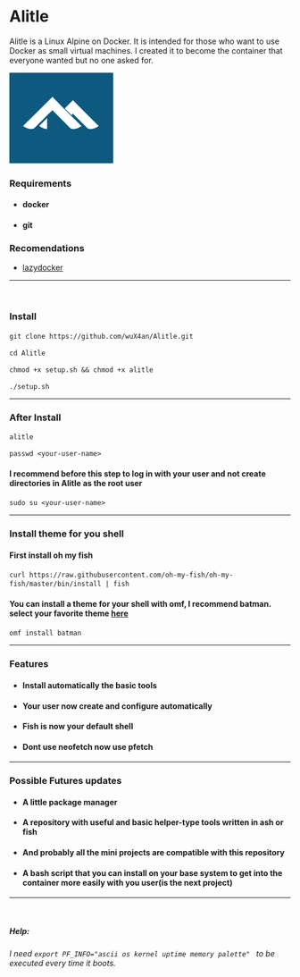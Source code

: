 # Alitle

Alitle is a Linux Alpine on Docker. It is intended for those who want to use Docker as small virtual machines. I created it to become the container that everyone wanted but no one asked for.

<img src="https://raw.githubusercontent.com/wuX4an/wuX4an/main/assets/logo/alpine.png">



### **Requirements**
* #### docker
* #### git

### **Recomendations**

* [lazydocker](https://github.com/jesseduffield/lazydocker)

---

<br>

### Install
```
git clone https://github.com/wuX4an/Alitle.git
```
```
cd Alitle
```
```
chmod +x setup.sh && chmod +x alitle
```
```
./setup.sh
```

---

### After Install
```
alitle
```

```
passwd <your-user-name>
```
#### I recommend before this step to log in with your user and not create directories in Alitle as the root user
```
sudo su <your-user-name>
```

---

### Install theme for you shell
#### First install oh my fish
```
curl https://raw.githubusercontent.com/oh-my-fish/oh-my-fish/master/bin/install | fish
```


#### You can install a theme for your shell with omf, I recommend batman. select your favorite theme [here](https://github.com/oh-my-fish/oh-my-fish/blob/master/docs/Themes.md)
```
omf install batman 
```

---

### Features
* #### Install automatically the basic tools 
* #### Your user now create and configure automatically
* #### Fish is now your default shell
* #### Dont use neofetch now use pfetch 

---

### Possible Futures updates
* #### A little package manager
* #### A repository with useful and basic helper-type tools written in ash or fish
* #### And probably all the mini projects are compatible with this repository
* #### A bash script that you can install on your base system to get into the container more easily with you user(is the next project)

---

<br>


##### Help:
###### I need ```export PF_INFO="ascii os kernel uptime memory palette" ``` to be executed every time it boots.